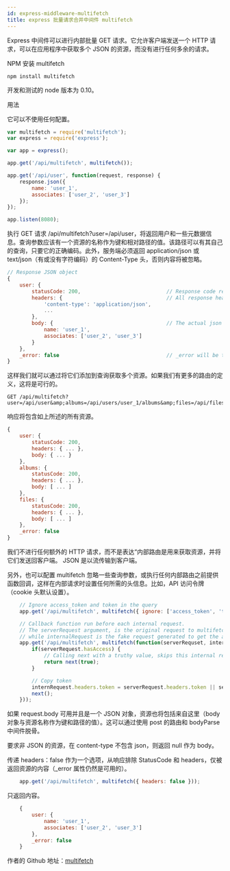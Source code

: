 ```yaml
---
id: express-middleware-multifetch
title: express 批量请求合并中间件 multifetch
---
```


Express 中间件可以进行内部批量 GET 请求。它允许客户端发送一个 HTTP 请求，可以在应用程序中获取多个 JSON 的资源，而没有进行任何多余的请求。

NPM 安装 multifetch

```shell
npm install multifetch
```

开发和测试的 node 版本为 0.10。

用法

它可以不使用任何配置。
```js
var multifetch = require('multifetch');
var express = require('express');

var app = express();

app.get('/api/multifetch', multifetch());

app.get('/api/user', function(request, response) {
    response.json({
        name: 'user_1',
        associates: ['user_2', 'user_3']
    });
});

app.listen(8080);
```

执行 GET 请求 /api/multifetch?user=/api/user，将返回用户和一些元数据信息。查询参数应该有一个资源的名称作为键和相对路径的值。该路径可以有其自己的查询，只要它的正确编码。此外，服务端必须返回 application/json 或 text/json（有或没有字符编码）的 Content-Type 头，否则内容将被忽略。

```js
// Response JSON object
{
    user: {
        statusCode: 200,                            // Response code returned by the user route
        headers: {                                  // All response headers
            'content-type': 'application/json',
            ...
        },
        body: {                                     // The actual json body
            name: 'user_1',
            associates: ['user_2', 'user_3']
        }
    },
    _error: false                                   // _error will be true if one of the requests failed
}
```

这样我们就可以通过将它们添加到查询获取多个资源。如果我们有更多的路由的定义，这将是可行的。
```shell
GET /api/multifetch?user=/api/user&amp;albums=/api/users/user_1/albums&amp;files=/api/files
```

响应将包含如上所述的所有资源。

```js
{
    user: {
        statusCode: 200,
        headers: { ... },
        body: { ... }
    },
    albums: {
        statusCode: 200,
        headers: { ... },
        body: [ ... ]
    },
    files: {
        statusCode: 200,
        headers: { ... },
        body: [ ... ]
    },
    _error: false
}
```

我们不进行任何额外的 HTTP 请求，而不是表达“内部路由是用来获取资源，并将它们发送回客户端。 JSON 是以流传输到客户端。

另外，也可以配置 multifetch 忽略一些查询参数，或执行任何内部路由之前提供函数回调，这样在内部请求时设置任何所需的头信息。比如，API 访问令牌（cookie 头默认设置）。
```js
    // Ignore access_token and token in the query
    app.get('/api/multifetch', multifetch({ ignore: ['access_token', 'token'] }));

    // Callback function run before each internal request.
    // The serverRequest argument, is the original request to multifetch,
    // while internalRequest is the fake request generated to get the actual resource.
    app.get('/api/multifetch', multifetch(function(serverRequset, internalRequest, next) {
        if(serverRequest.hasAccess) {
            // Calling next with a truthy value, skips this internal request.
            return next(true);
        }

        // Copy token
        internRequest.headers.token = serverRequest.headers.token || serverRequest.query.token;
        next();
    }));
```

如果 request.body 可用并且是一个 JSON 对象，资源也将包括来自这里（body 对象与资源名称作为键和路径的值）。这可以通过使用 post 的路由和 bodyParse 中间件脱骨。

要求非 JSON 的资源，在 content-type 不包含 json，则返回 null 作为 body。

传递 headers：false 作为一个选项，从响应排除 StatusCode 和 headers，仅被返回资源的内容（_error 属性仍然是可用的）。

```js
    app.get('/api/multifetch', multifetch({ headers: false }));
```

只返回内容。

```js
    {
        user: {
            name: 'user_1',
            associates: ['user_2', 'user_3']
        },
        _error: false
    }
```

作者的 Github 地址：[multifetch][0]

[0]: https://github.com/e-conomic/multifetch
